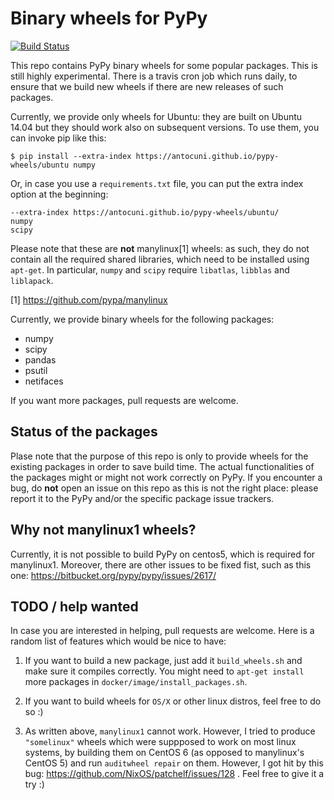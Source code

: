 # Binary wheels for PyPy

[![Build Status](https://travis-ci.org/antocuni/pypy-wheels.svg?branch=master)](https://travis-ci.org/antocuni/pypy-wheels)

This repo contains PyPy binary wheels for some popular packages. This is still
highly experimental. There is a travis cron job which runs daily, to ensure
that we build new wheels if there are new releases of such packages.

Currently, we provide only wheels for Ubuntu: they are built on Ubuntu 14.04
but they should work also on subsequent versions. To use them, you can invoke
pip like this:

```
$ pip install --extra-index https://antocuni.github.io/pypy-wheels/ubuntu numpy
```

Or, in case you use a `requirements.txt` file, you can put the extra index
option at the beginning:

```
--extra-index https://antocuni.github.io/pypy-wheels/ubuntu/
numpy
scipy
```

Please note that these are **not** manylinux[1] wheels: as such, they do not
contain all the required shared libraries, which need to be installed using
`apt-get`. In particular, `numpy` and `scipy` require `libatlas`, `libblas`
and `liblapack`.

[1] https://github.com/pypa/manylinux

Currently, we provide binary wheels for the following packages:

- numpy
- scipy
- pandas
- psutil
- netifaces

If you want more packages, pull requests are welcome.

## Status of the packages

Plase note that the purpose of this repo is only to provide wheels for the
existing packages in order to save build time. The actual functionalities of
the packages might or might not work correctly on PyPy. If you encounter a
bug, do **not** open an issue on this repo as this is not the right place:
please report it to the PyPy and/or the specific package issue trackers.

## Why not manylinux1 wheels?

Currently, it is not possible to build PyPy on centos5, which is required for
manylinux1. Moreover, there are other issues to be fixed fist, such as this
one: https://bitbucket.org/pypy/pypy/issues/2617/

## TODO / help wanted

In case you are interested in helping, pull requests are welcome. Here is a
random list of features which would be nice to have:
   
1. If you want to build a new package, just add it `build_wheels.sh` and make
   sure it compiles correctly. You might need to `apt-get install` more
   packages in `docker/image/install_packages.sh`.
   
2. If you want to build wheels for `OS/X` or other linux distros, feel free to
   do so :)
   
3. As written above, `manylinux1` cannot work. However, I tried to produce
   `"somelinux"` wheels which were suppposed to work on most linux systems, by
   building them on CentOS 6 (as opposed to manylinux's CentOS 5) and run
   `auditwheel repair` on them. However, I got hit by this bug:
   https://github.com/NixOS/patchelf/issues/128 . Feel free to give it a try
   :)
